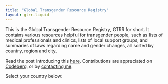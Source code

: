 ```yaml
---
title: "Global Transgender Resource Registry"
layout: gtrr.liquid
---
```

This is the Global Transgender Resource Registry, GTRR for short. It contains various resources helpful for transgender people, such as lists of medical professionals and clinics, lists of local support groups, and 
summaries of laws regarding name and gender changes, all sorted by country, region and city.

Read the post introducing this [here](/posts/2021/03/gtrr.html). Contributions are appreciated on [Codeberg](https://codeberg.org/FantasyCookie17/gtrr/), or by [contacting me](/contact.html).

Select your country below:
